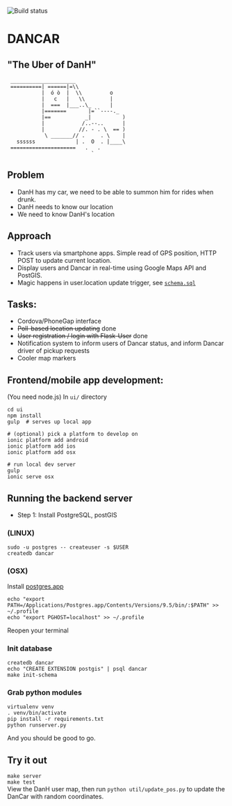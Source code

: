 ![Build status](https://travis-ci.org/revmischa/dancar.svg?branch=master)

# DANCAR
## "The Uber of DanH"

```
 _____________________ 
 ==========| ======|=\\
           |  ó ò  |  \\         o
           |   c   |   \\        |
           |  ===  |___..\_      |
           |=======       |=``----._
           |==           _|          )
           |            /..--..      |
           |           //. - . \  == )
            \ _______// .     . \    |
   ssssss             | .  O  . |____\
 =====================   .   .
                           `
```

## Problem
* DanH has my car, we need to be able to summon him for rides when drunk.
* DanH needs to know our location
* We need to know DanH's location

## Approach
* Track users via smartphone apps. Simple read of GPS position, HTTP POST to update current location.
* Display users and Dancar in real-time using Google Maps API and PostGIS.
* Magic happens in user.location update trigger, see [`schema.sql`](schema.sql)

## Tasks:
* Cordova/PhoneGap interface
* ~~Poll-based location updating~~ done
* ~~User registration / login with Flask-User~~ done
* Notification system to inform users of Dancar status, and inform Dancar driver of pickup requests
* Cooler map markers

## Frontend/mobile app development:
(You need node.js)
In `ui/` directory
```
cd ui
npm install
gulp  # serves up local app

# (optional) pick a platform to develop on
ionic platform add android
ionic platform add ios
ionic platform add osx

# run local dev server
gulp
ionic serve osx
```


## Running the backend server

* Step 1: Install PostgreSQL, postGIS

### (LINUX)
```
sudo -u postgres -- createuser -s $USER
createdb dancar
```

### (OSX)
Install [postgres.app](http://postgresapp.com/)
```
echo "export PATH=/Applications/Postgres.app/Contents/Versions/9.5/bin/:$PATH" >> ~/.profile
echo "export PGHOST=localhost" >> ~/.profile
```
Reopen your terminal

### Init database
```
createdb dancar
echo "CREATE EXTENSION postgis" | psql dancar
make init-schema
```

### Grab python modules
```
virtualenv venv
. venv/bin/activate
pip install -r requirements.txt
python runserver.py
```
 
And you should be good to go. 
 
## Try it out
`make server`   
`make test`   
View the DanH user map, then run `python util/update_pos.py` to update the DanCar with random coordinates.

